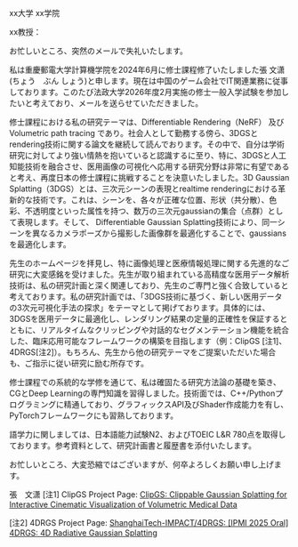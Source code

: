 xx大学		xx学院

xx教授：

お忙しいところ、突然のメールで失礼いたします。

私は重慶郵電大学計算機学院を2024年6月に修士課程修了いたしました張 文潇(ちょう　ぶん しょう)と申します。現在は中国のゲーム会社でIT関連業務に従事しております。このたび法政大学2026年度2月実施の修士一般入学試験を参加したいと考えており、メールを送らせていただきました。

修士課程における私の研究テーマは、Differentiable Rendering（NeRF） 及び Volumetric path tracing であり。社会人として勤務する傍ら、3DGSとrendering技術に関する論文を継続して読んでおります。その中で、自分は学術研究に対してより強い情熱を抱いていると認識するに至り、特に、3DGSと人工知能技術を融合させ、医用画像の可視化へ応用する研究分野は非常に有望であると考え、再度日本の修士課程に挑戦することを決意いたしました。3D Gaussian Splatting（3DGS）とは、三次元シーンの表現とrealtime renderingにおける革新的な技術です。これは、シーンを、各々が正確な位置、形状（共分散）、色彩、不透明度といった属性を持つ、数万の三次元gaussianの集合（点群）として表現します。そして、 Differentiable Gaussian Splatting技術により、同一シーンを異なるカメラポーズから撮影した画像群を最適化することで、gaussians を最適化します。

先生のホームページを拝見し、特に画像処理と医療情報処理に関する先進的なご研究に大変感銘を受けました。先生が取り組まれている高精度な医用データ解析技術は、私の研究計画と深く関連しており、先生のご専門と強く合致していると考えております。私の研究計画では、「3DGS技術に基づく、新しい医用データの3次元可視化手法の探求」をテーマとして掲げております。具体的には、3DGSを医用データに最適化し、レンダリング結果の定量的正確性を保証するとともに、リアルタイムなクリッピングや対話的なセグメンテーション機能を統合した、臨床応用可能なフレームワークの構築を目指します（例：ClipGS [注1]、4DRGS[注2]）。もちろん、先生から他の研究テーマをご提案いただいた場合も、ご指示に従い研究に励む所存です。

修士課程での系統的な学修を通じて、私は確固たる研究方法論の基礎を築き、CGとDeep Learningの専門知識を習得しました。技術面では、C++/Pythonプログラミングに精通しており、グラフィックスAPI及びShader作成能力を有し、PyTorchフレームワークにも習熟しております。

語学力に関しましては、日本語能力試験N2、およびTOEIC L&R 780点を取得しております。参考資料として、研究計画書と履歴書を添付いたします。

お忙しいところ、大変恐縮ではございますが、何卒よろしくお願い申し上げます。

張　文潇
[注1] ClipGS Project Page: [ClipGS: Clippable Gaussian Splatting for Interactive Cinematic Visualization of Volumetric Medical Data](https://med-air.github.io/ClipGS/)

[注2]  4DRGS  Project Page: [ShanghaiTech-IMPACT/4DRGS: [IPMI 2025 Oral] 4DRGS: 4D Radiative Gaussian Splatting](https://github.com/ShanghaiTech-IMPACT/4DRGS)
